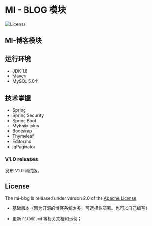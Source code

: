 
# MI - BLOG 模块  

[![License](https://img.shields.io/badge/license-MIT-blue.svg)](http://blog.csdn.net/fjnpysh)


## MI-博客模块

  

## 运行环境
 - JDK 1.8
 - Maven 
 - MySQL 5.0↑

## 技术掌握

 - Spring 
 - Spring Security 
 - Spring Boot
 - Mybatis-plus
 - Bootstrap
 - Thymeleaf
 - Editor.md
 - jqPaginator

### V1.0 releases

发布 V1.0 测试版。

## License

The mi-blog is released under version 2.0 of the [Apache License](http://www.apache.org/licenses/LICENSE-2.0).


- 基础版本（因为开源的博客系统太多，可选择性部署。也可以自己编写）

- 更新 `README.md` 等相关文档和示例；
